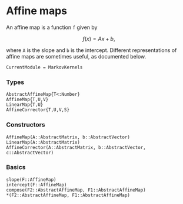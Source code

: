 # Affine maps

An affine map is a function ``f`` given by

```math
 f(x) = A x + b,
```

where ``A`` is the slope and ``b`` is the intercept.
Different representations of affine maps are sometimes useful, as documented below.


```@meta
CurrentModule = MarkovKernels
```

### Types

```@docs
AbstractAffineMap{T<:Number}
AffineMap{T,U,V}
LinearMap{T,U}
AffineCorrector{T,U,V,S}
```

### Constructors

```@docs
AffineMap(A::AbstractMatrix, b::AbstractVector)
LinearMap(A::AbstractMatrix)
AffineCorrector(A::AbstractMatrix, b::AbstractVector, c::AbstractVector)
```

### Basics

```@docs
slope(F::AffineMap)
intercept(F::AffineMap)
compose(F2::AbstractAffineMap, F1::AbstractAffineMap)
*(F2::AbstractAffineMap, F1::AbstractAffineMap)
```